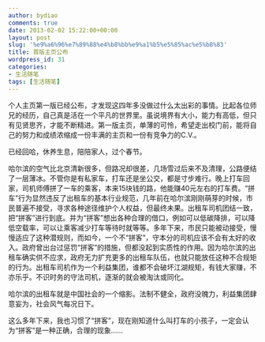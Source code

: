 ```yaml
---
author: bydiao
comments: true
date: 2013-02-02 15:22:00+00:00
layout: post
slug: '%e9%a6%96%e7%89%88%e4%b8%bb%e9%a1%b5%e5%85%ac%e5%b8%83'
title: 首版主页公布
wordpress_id: 31
categories:
- 生活随笔
tags: [生活随笔]
---
```


个人主页第一版已经公布，才发现这四年多没做过什么太出彩的事情。比起各位师兄的经历，自己真是活在一个平凡的世界里。虽说境界有大小，能力有高低，但只有见贤思齐，才能不断精进。第一版主页，单薄的可怜，希望走出校门前，能将自己的努力和成绩浓缩成一份丰满的主页和一份有竞争力的C.V.。

已经回哈，休养生息，陪陪家人，过个春节。

哈尔滨的空气比北京清新很多，但路况却很差，几场雪过后来不及清理，公路便结了一层薄冰。不管你是有私家车，打车还是坐公交，都是寸步难行。晚上打车回家，司机师傅拼了一车的乘客，本来15块钱的路，他能赚40元左右的打车费。“拼车”行为显然违反了出租车的基本行业规范，几年前在哈尔滨刚刚萌芽的时候，市民普遍不接受，寻求各种途径维护个人权益，但最终未果。出租车司机团结一致，把“拼客”进行到底。并为“拼客”想出各种合理的借口，例如可以低碳降排，可以降低空载率，可以让乘客减少打车等待时就等等。多年下来，市民只能被动接受，慢慢适应了这种潜规则，而如今，一个不“拼客”，守本分的司机应该不会有太好的收入。政府曾出台过惩罚“拼客”的措施，但都没起到实质性的作用。因为哈尔滨的出租车确实供不应求，政府无力扩充更多的出租车队伍，也就只能放任这种不合规矩的行为。出租车司机作为一个利益集团，谁都不会破坏江湖规矩，有钱大家赚，不亦乐乎。不识时务的守法司机，逐渐的就会被淘汰或同化。

哈尔滨的出租车就是中国社会的一个缩影。法制不健全，政府没魄力，利益集团肆意妄为，社会风气每况日下。

这么多年下来，我也习惯了“拼客”，现在刚知道什么叫打车的小孩子，一定会认为“拼客”是一种正确，合理的现象......
